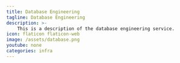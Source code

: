 ```yaml
---
title: Database Engineering
tagline: Database Engineering
description: >-
    This is a description of the database engineering service.
icon: flaticon flaticon-web
image: /assets/database.png
youtube: none
categories: infra
---
```

